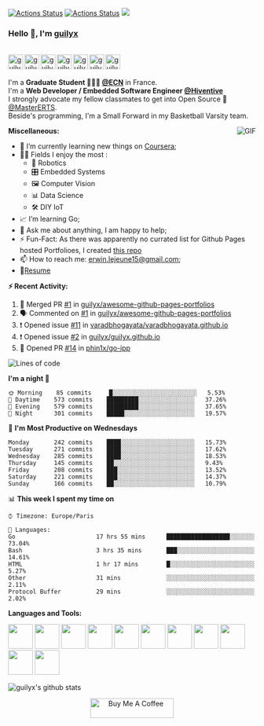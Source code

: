 [![Actions Status](https://github.com/guilyx/guilyx/workflows/wakatime-stats/badge.svg)](https://github.com/guilyx/guilyx/actions)
[![Actions Status](https://github.com/guilyx/guilyx/workflows/update-gh-activity/badge.svg)](https://github.com/guilyx/guilyx/actions)
![](https://visitor-badge.glitch.me/badge?page_id=guilyx.guilyx)

### Hello 👋, I'm [guilyx](https://guilyx.github.io) 

<br/>
<a href="https://twitter.com/spida_rwin">
  <img align="left" alt="guilyx | Twitter" width="30px" src="https://image.flaticon.com/icons/svg/2111/2111703.svg" />
</a>
<a href="https://www.linkedin.com/in/erwinlejeune-lkn">
  <img align="left" alt="guilyx's LinkdeIN" width="30px" src="https://image.flaticon.com/icons/svg/2111/2111465.svg" />
</a>
<a href="https://www.facebook.com/erwin.lejeune">
  <img align="left" alt="guilyx's Facebook" width="30px" src="https://image.flaticon.com/icons/svg/2111/2111342.svg" />
</a>
<a href="https://www.instagram.com/spid_erwin">
  <img align="left" alt="guilyx's Instagram" width="30px" src="https://image.flaticon.com/icons/svg/2111/2111421.svg" />
</a>
<a href="https://open.spotify.com/user/11147618695?si=zZFn6uAGRLyoU02lsG50GA">
  <img align="left" alt="guilyx's Spotify" width="30px" src="https://image.flaticon.com/icons/svg/2111/2111627.svg" />
</a>
<a href="https://www.codewars.com/users/Guilyx">
  <img align="left" alt="guilyx's Codewars" width="30px" src="https://image.flaticon.com/icons/svg/993/993515.svg" />
</a>
<a href="https://www.codingame.com/profile/452b06c872f9773a58e7abff97b738a98661992">
  <img align="left" alt="guilyx's Codingames" width="30px" src="https://image.flaticon.com/icons/svg/2010/2010522.svg" />
</a> <br /> <br />

I'm a **Graduate Student 👨🏽‍💼 [@ECN](https://www.ec-nantes.fr)** in France. <br />
I'm a **Web Developer / Embedded Software Engineer [@Hiventive](https://www.hiventive.com)**  <br />
I strongly advocate my fellow classmates to get into Open Source 📢 [@MasterERTS](https://github.com/MasterERTS).  <br />
Beside's programming, I'm a Small Forward in my Basketball Varsity team. <br />

  <img align="right" alt="GIF" src="https://media1.tenor.com/images/1c6140897565e34a4e98f618e220dc0d/tenor.gif?itemid=9358372" />
  
**Miscellaneous:**

- 📖 I’m currently learning new things on [Coursera](https://www.coursera.org);
- 🤹🏽 Fields I enjoy the most :
  - 🤖 Robotics 
  - 🎛 Embedded Systems
  - 🖼 Computer Vision
  - 📊 Data Science
  - 🛠 DIY IoT
- 📈 I’m learning Go;
- 💬 Ask me about anything, I am happy to help;
- ⚡️ Fun-Fact: As there was apparently no currated list for Github Pages hosted Portfolioes, I created [this repo](https://github.com/guilyx/awesome-github-pages-portfolios)
- 📫 How to reach me: <erwin.lejeune15@gmail.com>;
- 📝[Resume](https://github.com/guilyx/guilyx/files/4924811/erwinlejeune_internships.pdf)

**:zap: Recent Activity:**

<!--START_SECTION:activity-->
1. 🎉 Merged PR [#1](https://github.com//guilyx/awesome-github-pages-portfolios/pull/1) in [guilyx/awesome-github-pages-portfolios](https://github.com//guilyx/awesome-github-pages-portfolios)
2. 🗣 Commented on [#1](https://github.com//guilyx/awesome-github-pages-portfolios/issues/1) in [guilyx/awesome-github-pages-portfolios](https://github.com//guilyx/awesome-github-pages-portfolios)
3. ❗️ Opened issue [#11](https://github.com//varadbhogayata/varadbhogayata.github.io/issues/11) in [varadbhogayata/varadbhogayata.github.io](https://github.com//varadbhogayata/varadbhogayata.github.io)
4. ❗️ Opened issue [#2](https://github.com//guilyx/guilyx.github.io/issues/2) in [guilyx/guilyx.github.io](https://github.com//guilyx/guilyx.github.io)
5. 💪 Opened PR [#14](https://github.com//phin1x/go-ipp/pull/14) in [phin1x/go-ipp](https://github.com//phin1x/go-ipp)
<!--END_SECTION:activity-->

<!--START_SECTION:waka-->
![Lines of code](https://img.shields.io/badge/From%20Hello%20World%20I've%20written-16.4%20million%20Lines%20of%20code-blue)

**I'm a night 🦉** 

```text
🌞 Morning    85 commits     █░░░░░░░░░░░░░░░░░░░░░░░░   5.53% 
🌆 Daytime    573 commits    █████████░░░░░░░░░░░░░░░░   37.26% 
🌃 Evening    579 commits    █████████░░░░░░░░░░░░░░░░   37.65% 
🌙 Night      301 commits    █████░░░░░░░░░░░░░░░░░░░░   19.57%

```
📅 **I'm Most Productive on Wednesdays** 

```text
Monday       242 commits    ████░░░░░░░░░░░░░░░░░░░░░   15.73% 
Tuesday      271 commits    ████░░░░░░░░░░░░░░░░░░░░░   17.62% 
Wednesday    285 commits    ████░░░░░░░░░░░░░░░░░░░░░   18.53% 
Thursday     145 commits    ██░░░░░░░░░░░░░░░░░░░░░░░   9.43% 
Friday       208 commits    ███░░░░░░░░░░░░░░░░░░░░░░   13.52% 
Saturday     221 commits    ███░░░░░░░░░░░░░░░░░░░░░░   14.37% 
Sunday       166 commits    ██░░░░░░░░░░░░░░░░░░░░░░░   10.79%

```


📊 **This week I spent my time on** 

```text
⌚︎ Timezone: Europe/Paris

💬 Languages: 
Go                       17 hrs 55 mins      ██████████████████░░░░░░░   73.04% 
Bash                     3 hrs 35 mins       ███░░░░░░░░░░░░░░░░░░░░░░   14.61% 
HTML                     1 hr 17 mins        █░░░░░░░░░░░░░░░░░░░░░░░░   5.27% 
Other                    31 mins             ░░░░░░░░░░░░░░░░░░░░░░░░░   2.11% 
Protocol Buffer          29 mins             ░░░░░░░░░░░░░░░░░░░░░░░░░   2.02%

```


<!--END_SECTION:waka-->

**Languages and Tools:**  

<code><img height="50" src="https://image.flaticon.com/icons/svg/2861/2861557.svg"></code>
<code><img height="50" src="https://image.flaticon.com/icons/svg/3190/3190604.svg"></code>
<code><img height="50" src="https://image.flaticon.com/icons/svg/2942/2942156.svg"></code>
<code><img height="50" src="https://img.icons8.com/color/48/000000/golang.png"></code>
<code><img height="50" src="https://image.flaticon.com/icons/svg/1628/1628182.svg"></code>
<code><img height="50" src="https://image.flaticon.com/icons/png/512/2085/2085061.png"></code>
<code><img height="50" src="https://image.flaticon.com/icons/svg/2535/2535543.svg"></code>
<code><img height="50" src="https://cdn.icon-icons.com/icons2/1508/PNG/512/matlab_104289.png"></code>
<code><img height="50" src="https://image.flaticon.com/icons/svg/2721/2721297.svg"></code>
<code><img height="50" src="https://image.flaticon.com/icons/svg/752/752605.svg"></code>
<code><img height="50" src="https://image.flaticon.com/icons/svg/1680/1680899.svg"></code>



![guilyx's github stats](https://github-readme-stats.vercel.app/api?username=guilyx&show_icons=true&hide_border=true)

<p align="center">
<a href="https://www.buymeacoffee.com/dq01aOE" target="_blank"><img src="https://cdn.buymeacoffee.com/buttons/default-red.png" alt="Buy Me A Coffee" height="40" width="170" ></a>
</p>
